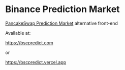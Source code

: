 # Binance Prediction Market

[PancakeSwap Prediction Market](https://pancakeswap.finance/prediction) alternative front-end

Available at:

https://bscpredict.com

or

https://bscpredict.vercel.app